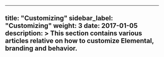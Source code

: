 
---
title: "Customizing"
sidebar_label: "Customizing"
weight: 3
date: 2017-01-05
description: >
  This section contains various articles relative on how to customize Elemental, branding and behavior.
---
